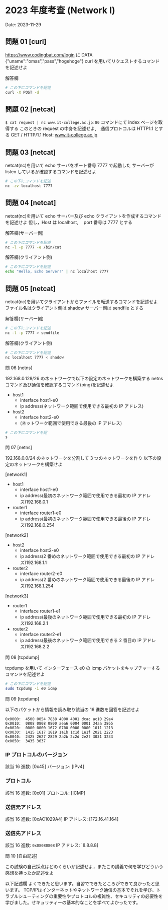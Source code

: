 # 2023 年度考査 (Network I)

Date: 2023-11-29

## 問題 01 [curl]

https://www.codingbat.com/login に DATA {"uname":"omas","pass","hogehoge"} curl を用いてリクエストするコマンドを記述せよ

解答欄

```bash
# この下にコマンドを記述
curl -X POST -d

```

## 問題 02 [netcat]

`$ cat request | nc www.it-college.ac.jp:80` コマンドにて index ページを取得する
このときの request の中身を記述せよ,　通信プロトコルは HTTP1.1 とする
GET / HTTP/1.1
Host: www.it-college.ac.jp

## 問題 03 [netcat]

netcat(nc)を用いて echo サーバをポート番号 7777 で起動した
サーバーが listen しているか確認するコマンドを記述せよ

```bash
# この下にコマンドを記述
nc -zv localhost 7777

```

## 問題 04 [netcat]

netcat(nc)を用いて echo サーバー及び echo クライアントを作成するコマンドを記述せよ
但し，Host は localhost,　 port 番号は 7777 とする

解答欄(サーバー側)

```bash
# この下にコマンドを記述
nc -l -p 7777 -e /bin/cat

```

解答欄(クライアント側)

```bash
# この下にコマンドを記述
echo "Hello, Echo Server!" | nc localhost 7777


```

## 問題 05 [netcat]

netcat(nc)を用いてクライアントからファイルを転送するコマンドを記述せよ
ファイル名はクライアント側は shadow サーバー側は sendfile とする

解答欄(サーバー側)

```bash
# この下にコマンドを記述
nc -l -p 7777 > sendfile


```

解答欄(クライアント側)

```bash
# この下にコマンドを記述
nc localhost 7777 < shadow


```

問 06 [netns]

192.168.0.128/26 のネットワークで以下の設定のネットワークを構築する netns コマンド及び通信を確認するコマンド(ping)を記述せよ

- host1
  - interface host1-e0
  - ip address(ネットワーク範囲で使用できる最初の IP アドレス)
- host2
  - interface host2-e0
  - (ネットワーク範囲で使用できる最後の IP アドレス)

```bash
# この下にコマンドを記
s

```

問 07 [netns]

192.168.0.0/24 のネットワークを分割して 3 つのネットワークを作り
以下の設定のネットワークを構築せよ

[network1]

- host1
  - interface host1-e0
  - ip address(最初のネットワーク範囲で使用できる最初の IP アドレス)192.168.0.1
- router1
  - interface router1-e0
  - ip address(最初のネットワーク範囲で使用できる最後の IP アドレス)192.168.0.254

[network2]

- host2
  - interface host2-e0
  - ip address(2 番めのネットワーク範囲で使用できる最初の IP アドレス)192.168.1.1
- router2
  - interface router2-e0
  - ip address(2 番めのネットワーク範囲で使用できる最後の IP アドレス)192.168.1.254

[network3]

- router1
  - interface router1-e1
  - ip address(最後のネットワーク範囲で使用できる最初の IP アドレス)192.168.2.1
- router2
  - interface router2-e1
  - ip address(最後のネットワーク範囲で使用できる 2 番目の IP アドレス)192.168.2.2


問 08 [tcpdump]

tcpdump を用いて インターフェース e0 の icmp パケットをキャプチャーするコマンドを記述せよ

```bash
# この下にコマンドを記述
sudo tcpdump -i e0 icmp

```

問 09 [tcpdump]

以下のパケットから情報を読み取り該当の 16 進数を回答を記述せよ

```log
0x0000:  4500 0054 7838 4000 4001 dcac ac10 29a4
0x0010:  0808 0808 0800 aea6 0004 0001 34aa 3865
0x0020:  0000 0000 1672 0700 0000 0000 1011 1213
0x0030:  1415 1617 1819 1a1b 1c1d 1e1f 2021 2223
0x0040:  2425 2627 2829 2a2b 2c2d 2e2f 3031 3233
0x0050:  3435 3637
```

### IP プロトコルのバージョン

該当 16 進数: [0x45]
バージョン: [IPv4]

### プロトコル

該当 16 進数: [0x01]
プロトコル: [ICMP]

### 送信元アドレス

該当 16 進数: [0xAC1029A4]
IP アドレス: [172.16.41.164]

### 送信先アドレス

該当 16 進数: `0x08080808`
IP アドレス: `8.8.8.8]

問 10 [自由記述]

この試験の自己採点はどのくらいか記述せよ，またこの講義で何を学びどういう感想を持ったか記述せよ

以下記述欄
よくできたと思います。自習でできたところができて良かったと思います。
TCP/IPはインターネットやネットワーク通信の基本でそれを学び、トラブルシューティングの重要性やプロトコルの複雑性、セキュリティの必要性を学びました。せキュリティーの基本的なことを学べてよかったです。
